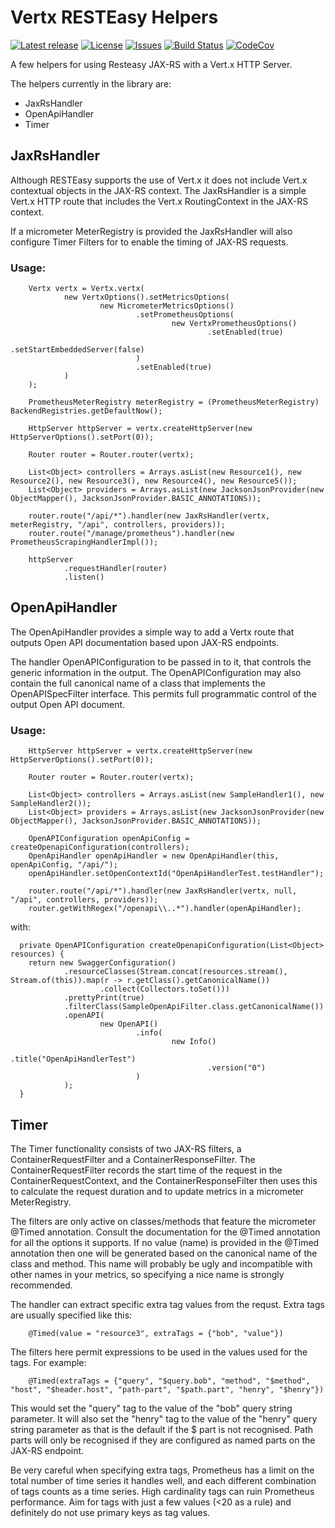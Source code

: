 # Vertx RESTEasy Helpers

[![Latest release](https://img.shields.io/github/release/yaytay/vertx-resteasy-helpers.svg)](https://github.com/yaytay/vertx-resteasy-helpers/latest)
[![License](https://img.shields.io/github/license/yaytay/vertx-resteasy-helpers)](https://github.com/yaytay/vertx-resteasy-helpers/blob/master/LICENCE.md)
[![Issues](https://img.shields.io/github/issues/yaytay/vertx-resteasy-helpers)](https://github.com/yaytay/vertx-resteasy-helpers/issues)
[![Build Status](https://github.com/yaytay/vertx-resteasy-helpers/actions/workflows/buildtest.yml/badge.svg)](https://github.com/Yaytay/vertx-resteasy-helpers/actions/workflows/buildtest.yml)
[![CodeCov](https://codecov.io/gh/Yaytay/vertx-resteasy-helpers/branch/main/graph/badge.svg?token=ACHVK20T9Q)](https://codecov.io/gh/Yaytay/vertx-resteasy-helpers)

A few helpers for using Resteasy JAX-RS with a Vert.x HTTP Server.

The helpers currently in the library are:
- JaxRsHandler
- OpenApiHandler
- Timer

## JaxRsHandler

Although RESTEasy supports the use of Vert.x it does not include Vert.x contextual objects in the JAX-RS context.
The JaxRsHandler is a simple Vert.x HTTP route that includes the Vert.x RoutingContext in the JAX-RS context.

If a micrometer MeterRegistry is provided the JaxRsHandler will also configure Timer Filters for to enable the timing of JAX-RS requests.

### Usage:
```
    Vertx vertx = Vertx.vertx(
            new VertxOptions().setMetricsOptions(
                    new MicrometerMetricsOptions()
                            .setPrometheusOptions(
                                    new VertxPrometheusOptions()
                                            .setEnabled(true)
                                            .setStartEmbeddedServer(false)
                            )
                            .setEnabled(true)
            )
    );
    
    PrometheusMeterRegistry meterRegistry = (PrometheusMeterRegistry) BackendRegistries.getDefaultNow();
    
    HttpServer httpServer = vertx.createHttpServer(new HttpServerOptions().setPort(0));

    Router router = Router.router(vertx);

    List<Object> controllers = Arrays.asList(new Resource1(), new Resource2(), new Resource3(), new Resource4(), new Resource5());
    List<Object> providers = Arrays.asList(new JacksonJsonProvider(new ObjectMapper(), JacksonJsonProvider.BASIC_ANNOTATIONS));

    router.route("/api/*").handler(new JaxRsHandler(vertx, meterRegistry, "/api", controllers, providers));
    router.route("/manage/prometheus").handler(new PrometheusScrapingHandlerImpl());

    httpServer
            .requestHandler(router)
            .listen()
```

## OpenApiHandler

The OpenApiHandler provides a simple way to add a Vertx route that outputs Open API documentation based upon JAX-RS endpoints.

The handler OpenAPIConfiguration to be passed in to it, that controls the generic information in the output.
The OpenAPIConfiguration may also contain the full canonical name of a class that implements the OpenAPISpecFilter interface.
This permits full programmatic control of the output Open API document.

### Usage:
```
    HttpServer httpServer = vertx.createHttpServer(new HttpServerOptions().setPort(0));

    Router router = Router.router(vertx);

    List<Object> controllers = Arrays.asList(new SampleHandler1(), new SampleHandler2());
    List<Object> providers = Arrays.asList(new JacksonJsonProvider(new ObjectMapper(), JacksonJsonProvider.BASIC_ANNOTATIONS));

    OpenAPIConfiguration openApiConfig = createOpenapiConfiguration(controllers);
    OpenApiHandler openApiHandler = new OpenApiHandler(this, openApiConfig, "/api/");
    openApiHandler.setOpenContextId("OpenApiHandlerTest.testHandler");
    
    router.route("/api/*").handler(new JaxRsHandler(vertx, null, "/api", controllers, providers));
    router.getWithRegex("/openapi\\..*").handler(openApiHandler);
```
with:
```
  private OpenAPIConfiguration createOpenapiConfiguration(List<Object> resources) {
    return new SwaggerConfiguration()
            .resourceClasses(Stream.concat(resources.stream(), Stream.of(this)).map(r -> r.getClass().getCanonicalName())
                    .collect(Collectors.toSet()))
            .prettyPrint(true)
            .filterClass(SampleOpenApiFilter.class.getCanonicalName())
            .openAPI(
                    new OpenAPI()
                            .info(
                                    new Info()
                                            .title("OpenApiHandlerTest")
                                            .version("0")
                            )
            );
  }
```

## Timer

The Timer functionality consists of two JAX-RS filters, a ContainerRequestFilter and a ContainerResponseFilter.
The ContainerRequestFilter records the start time of the request in the ContainerRequestContext, and the ContainerResponseFilter then uses
this to calculate the request duration and to update metrics in a micrometer MeterRegistry.

The filters are only active on classes/methods that feature the micrometer @Timed annotation.
Consult the documentation for the @Timed annotation for all the options it supports.
If no value (name) is provided in the @Timed annotation then one will be generated based on the canonical name of the class and method.
This name will probably be ugly and incompatible with other names in your metrics, so specifying a nice name is strongly recommended.

The handler can extract specific extra tag values from the requst.
Extra tags are usually specified like this:
```
    @Timed(value = "resource3", extraTags = {"bob", "value"})
```
The filters here permit expressions to be used in the values used for the tags.
For example:
```
    @Timed(extraTags = {"query", "$query.bob", "method", "$method", "host", "$header.host", "path-part", "$path.part", "henry", "$henry"})
```
This would set the "query" tag to the value of the "bob" query string parameter.
It will also set the "henry" tag to the value of the "henry" query string parameter as that is the default if the $ part is not recognised.
Path parts will only be recognised if they are configured as named parts on the JAX-RS endpoint.

Be very careful when specifying extra tags, Prometheus has a limit on the total number of time series it handles well, and each 
different combination of tags counts as a time series.
High cardinality tags can ruin Prometheus performance.
Aim for tags with just a few values (<20 as a rule) and definitely do not use primary keys as tag values.